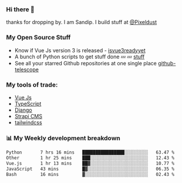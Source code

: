 ### Hi there 👋

thanks for dropping by.
I am Sandip. I build stuff at [@Pixeldust](github.com/pixeldust-in/)

###  **My Open Source Stuff**

 - Know if Vue Js version 3 is released -  [isvue3readyyet](https://github.com/sandiprb/isvue3readyyet)
 - A bunch of Python scripts to get stuff done 💤 💤 [stuff](https://github.com/sandiprb/stuff)
 - See all your starred Github repositories at one single place [github-telescope](https://github.com/sandiprb/github-telescope)



###  **My tools of trade:**
 - [Vue Js](https://github.com/vuejs/vue/)
 - [TypeScript](https://github.com/microsoft/TypeScript)
 - [Django](github.com/django/django)
 - [Strapi CMS](github.com/strapi/strapi)
 - [tailwindcss](https://github.com/tailwindlabs/tailwindcss)


###  📊 **My Weekly development breakdown**
<!--START_SECTION:waka-->

```txt
Python       7 hrs 16 mins   ████████████████░░░░░░░░░   63.47 %
Other        1 hr 25 mins    ███░░░░░░░░░░░░░░░░░░░░░░   12.43 %
Vue.js       1 hr 13 mins    ██▓░░░░░░░░░░░░░░░░░░░░░░   10.77 %
JavaScript   43 mins         █▓░░░░░░░░░░░░░░░░░░░░░░░   06.35 %
Bash         16 mins         ▓░░░░░░░░░░░░░░░░░░░░░░░░   02.43 %
```

<!--END_SECTION:waka-->
